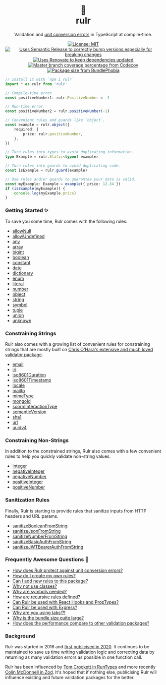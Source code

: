 <div align="center">
  <h1>📐</br>rulr</h1>
	<p>Validation and <a href="./docs/unitConversionErrorProtection.md">unit conversion errors</a> in TypeScript at compile-time.</p>
	<a href="https://opensource.org/licenses/MIT"><img src="https://img.shields.io/badge/License-MIT-d9207b.svg" alt="License: MIT"></a>
	<a href="https://github.com/semantic-release/semantic-release"><img src="https://camo.githubusercontent.com/59c84e3731ad0a45312b47b1546b0972ac4389ea/68747470733a2f2f696d672e736869656c64732e696f2f62616467652f2532302532302546302539462539332541362546302539462539412538302d73656d616e7469632d2d72656c656173652d6531303037392e737667" alt="Uses Semantic Release to correctly bump versions especially for breaking changes"></a>
	<a href="https://renovatebot.com/"><img src="https://img.shields.io/badge/%F0%9F%94%84%F0%9F%A4%96%20-renovate%20bot-d9207b.svg" alt="Uses Renovate to keep dependencies updated"></a>
	<a href="https://codecov.io/gh/ryansmith94/rulr"><img alt="Master branch coverage percentage from Codecov" src="https://codecov.io/gh/ryansmith94/rulr/branch/master/graph/badge.svg" /></a>
	<a href="https://bundlephobia.com/result?p=rulr"><img alt="Package size from BundlePhobia" src="https://img.shields.io/bundlephobia/minzip/rulr.svg" /></a>
	<div>
	</div>
</div>

```ts
// Install it with `npm i rulr`
import * as rulr from 'rulr'

// Compile-time error.
const positiveNumber1: rulr.PositiveNumber = -1

// Run-time error.
const positiveNumber2 = rulr.positiveNumber(-1)

// Convenient rules and guards like `object`.
const example = rulr.object({
	required: {
		price: rulr.positiveNumber,
	},
})

// Turn rules into types to avoid duplicating information.
type Example = rulr.Static<typeof example>

// Turn rules into guards to avoid duplicating code.
const isExample = rulr.guard(example)

// Use rules and/or guards to guarantee your data is valid.
const myExample: Example = example({ price: 12.34 })
if (isExample(myExample)) {
	console.log(myExample.price)
}
```

### Getting Started ✨

To save you some time, Rulr comes with the following rules.

- [allowNull](./src/higherOrderRules/allowNull/readme.md)
- [allowUndefined](./src/higherOrderRules/allowUndefined/readme.md)
- [any](./src/valueRules/any/readme.md)
- [array](./src/higherOrderRules/array/readme.md)
- [bigint](./src/valueRules/bigint/readme.md)
- [boolean](./src/valueRules/boolean/readme.md)
- [constant](./src/valueRules/constant/readme.md)
- [date](./src/valueRules/date/readme.md)
- [dictionary](./src/higherOrderRules/dictionary/readme.md)
- [enum](./src/valueRules/enum/readme.md)
- [literal](./src/valueRules/literal/readme.md)
- [number](./src/valueRules/number/readme.md)
- [object](./src/higherOrderRules/object/readme.md)
- [string](./src/valueRules/string/readme.md)
- [symbol](./src/valueRules/symbol/readme.md)
- [tuple](./src/higherOrderRules/tuple/readme.md)
- [union](./src/higherOrderRules/union/readme.md)
- [unknown](./src/valueRules/unknown/readme.md)

### Constraining Strings

Rulr also comes with a growing list of convenient rules for constraining strings that are mostly built on [Chris O'Hara's extensive and much loved validator package](https://www.npmjs.com/package/validator).

- [email](./src/constrainedStrings/email/readme.md)
- [iri](./src/constrainedStrings/iri/readme.md)
- [iso8601Duration](./src/constrainedStrings/iso8601Duration/readme.md)
- [iso8601Timestamp](./src/constrainedStrings/iso8601Timestamp/readme.md)
- [locale](./src/constrainedStrings/locale/readme.md)
- [mailto](./src/constrainedStrings/mailto/readme.md)
- [mimeType](./src/constrainedStrings/mimeType/readme.md)
- [mongoId](./src/constrainedStrings/mongoId/readme.md)
- [scormInteractionType](./src/constrainedStrings/scormInteractionType/readme.md)
- [semanticVersion](./src/constrainedStrings/semanticVersion/readme.md)
- [sha1](./src/constrainedStrings/sha1/readme.md)
- [url](./src/constrainedStrings/url/readme.md)
- [uuidv4](./src/constrainedStrings/uuidv4/readme.md)

### Constraining Non-Strings

In addition to the constrained strings, Rulr also comes with a few convenient rules to help you quickly validate non-string values.

- [integer](./src/constrainedValues/integer/readme.md)
- [negativeInteger](./src/constrainedValues/negativeInteger/readme.md)
- [negativeNumber](./src/constrainedValues/negativeNumber/readme.md)
- [positiveInteger](./src/constrainedValues/positiveInteger/readme.md)
- [positiveNumber](./src/constrainedValues/positiveNumber/readme.md)

### Sanitization Rules

Finally, Rulr is starting to provide rules that sanitize inputs from HTTP headers and URL params.

- [sanitizeBooleanFromString](./src/sanitizationRules/sanitizeBooleanFromString/readme.md)
- [sanitizeJsonFromString](./src/sanitizationRules/sanitizeJsonFromString/readme.md)
- [sanitizeNumberFromString](./src/sanitizationRules/sanitizeNumberFromString/readme.md)
- [sanitizeBasicAuthFromString](./src/sanitizationRules/sanitizeBasicAuthFromString/readme.md)
- [sanitizeJWTBearerAuthFromString](./src/sanitizationRules/sanitizeJWTBearerAuthFromString/readme.md)

### Frequently Awesome Questions 🤘

- [How does Rulr protect against unit conversion errors?](./docs/unitConversionErrorProtection.md)
- [How do I create my own rules?](./docs/customRules.md)
- [Can I add new rules to this package?](./docs/newRules.md)
- [Why not use classes?](./docs/classValidationProblems.md)
- [Why are symbols needed?](./docs/symbolRequirement.md)
- [How are recursive rules defined?](./docs/recursiveRules.md)
- [Can Rulr be used with React Hooks and PropTypes?](./docs/react.md)
- [Can Rulr be used with Express?](./docs/express.md)
- [Why are you using tabs!?!](https://www.reddit.com/r/javascript/comments/c8drjo/nobody_talks_about_the_real_reason_to_use_tabs/)
- [Why is the bundle size quite large?](https://bundlephobia.com/result?p=rulr)
- [How does the performance compare to other validation packages?](https://github.com/moltar/typescript-runtime-type-benchmarks)

### Background

Rulr was started in 2016 and [first publicised in 2020](https://www.reddit.com/r/typescript/comments/hb1nt6/rulr_typescript_package_to_save_you_time_writing/). It continues to be maintained to save us time writing validation logic and correcting data by returning as many validation errors as possible in one function call.

Rulr has been influenced by [Tom Crockett in RunTypes](https://github.com/pelotom/runtypes) and more recently [Colin McDonnell in Zod](https://github.com/vriad/zod). It's hoped that if nothing else, publicising Rulr will influence existing and future validation packages for the better.
